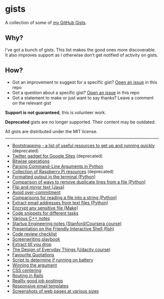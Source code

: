 # gists

A collection of some of [my GitHub Gists](https://gist.github.com/dideler?direction=desc&sort=updated).

## Why?

I've got a bunch of gists. This list makes the good ones more discoverable.  
It also improves support as I otherwise don't get notified of activity on gists.

## How?

- Got an improvement to suggest for a specific gist? [Open an issue] in this repo
- Got a question about a specific gist? [Open an issue] in this repo
- Got a statement to make or just want to say thanks? Leave a comment on the relevant gist

**Support is not guaranteed**, this is volunteer work.

**Deprecated** gists are no longer supported. Their content may be outdated.

All gists are distributed under the MIT license.

[open an issue]: ../../issues/new

---

- [Bootstrapping - a list of useful resources to get up and running quickly](https://gist.github.com/dideler/1718200) (deprecated)
- [Twitter gadget for Google Sites](https://gist.github.com/dideler/2153825) (deprecated)
- [Bitwise operations](https://gist.github.com/dideler/2365607)
- [Parsing Command-Line Arguments in Python](https://gist.github.com/dideler/2395703)
- [Collection of Raspberry Pi resources](https://gist.github.com/dideler/3394257) (deprecated)
- [Formatted output in the terminal (Python)](https://gist.github.com/dideler/3814182)
- [Comparison of ways to remove duplicate lines from a file (Python)](https://gist.github.com/dideler/4688053)
- [Flip and mirror text (Java)](https://gist.github.com/dideler/4969581)
- [Avoid over-commitment](https://gist.github.com/dideler/4982537)
- [Comparisons for reading a file into a string (Python)](https://gist.github.com/dideler/5217307)
- [Extract email addresses from text files (Python)](https://gist.github.com/dideler/5219706)
- [Encrypt any sensitive file (Make)](https://gist.github.com/dideler/5219993)
- [Code snippets for different tasks](https://gist.github.com/dideler/5242203)
- [Various C++ notes](https://gist.github.com/dideler/5537024)
- [Startup Engineering notes (Stanford/Coursera course)](https://gist.github.com/dideler/5796745)
- [Presentation on the Friendly Interactive Shell (fish)](https://gist.github.com/dideler/5864376)
- [Code review checklist](https://gist.github.com/dideler/5912225)
- [Screenwriting playbook](https://gist.github.com/dideler/6043168)
- [Extract till you drop](https://gist.github.com/dideler/6136382)
- [The Design of Everyday Things (Udacity course)](https://gist.github.com/dideler/8018644)
- [Favourite Quotations](https://gist.github.com/dideler/8195373)
- [Script to determine if running on battery](https://gist.github.com/dideler/8560508)
- [Winning the argument](https://gist.github.com/dideler/9400531)
- [CSS centering](https://gist.github.com/dideler/10013607)
- [Routing in Rails](https://gist.github.com/dideler/10020345)
- [Reallly good job postings](https://gist.github.com/dideler/10392759)
- [Responsive email templates](https://gist.github.com/dideler/11400235)
- [Screenshots of web pages at various sizes](https://gist.github.com/dideler/814ff4d03a0e12e94dcd)
